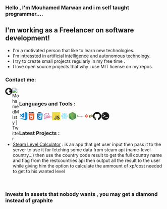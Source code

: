 

### Hello , I'm Mouhamed Marwan and i m self taught programmer....

## I'm working as a Freelancer on software development!
 - I'm a motivated person that like to learn new technologies.
 - I'm intressted in artificial intelligence and autonomous technology.
 - I try to create small projects regularly in my free time .
 - I love open source projects that why i use MIT license on my repos.

 ### Contact me: 

 [<img align="left" alt="mistydev.cf" width="22px" src="https://raw.githubusercontent.com/iconic/open-iconic/master/svg/globe.svg" />][url]
 [<img align="left" alt="MohamedMisty | Twitter" width="22px" src="https://cdn.jsdelivr.net/npm/simple-icons@v3/icons/twitter.svg" />][twitter]

 <br />

 ### Languages and Tools :
 
 [<img align="left" alt="Visual Studio Code" width="26px" src="https://raw.githubusercontent.com/github/explore/80688e429a7d4ef2fca1e82350fe8e3517d3494d/topics/visual-studio-code/visual-studio-code.png" />][website]
 [<img align="left" alt="HTML5" width="26px" src="https://raw.githubusercontent.com/github/explore/80688e429a7d4ef2fca1e82350fe8e3517d3494d/topics/html/html.png" />][website]
[<img align="left" alt="CSS3" width="26px" src="https://raw.githubusercontent.com/github/explore/80688e429a7d4ef2fca1e82350fe8e3517d3494d/topics/css/css.png" />][website]
[<img align="left" alt="Sass" width="26px" src="https://raw.githubusercontent.com/github/explore/80688e429a7d4ef2fca1e82350fe8e3517d3494d/topics/sass/sass.png" />][website]
[<img align="left" alt="JavaScript" width="26px" src="https://raw.githubusercontent.com/github/explore/80688e429a7d4ef2fca1e82350fe8e3517d3494d/topics/javascript/javascript.png" />][website]
[<img align="left" alt="React" width="26px" src="https://raw.githubusercontent.com/github/explore/80688e429a7d4ef2fca1e82350fe8e3517d3494d/topics/react/react.png" />][website]
[<img align="left" alt="Node.js" width="26px" src="https://raw.githubusercontent.com/github/explore/80688e429a7d4ef2fca1e82350fe8e3517d3494d/topics/nodejs/nodejs.png" />][website]
[<img align="left" alt="MongoDB" width="26px" src="https://raw.githubusercontent.com/github/explore/80688e429a7d4ef2fca1e82350fe8e3517d3494d/topics/mongodb/mongodb.png" />][website]
[<img align="left" alt="Git" width="26px" src="https://raw.githubusercontent.com/github/explore/80688e429a7d4ef2fca1e82350fe8e3517d3494d/topics/git/git.png" />][website]
[<img align="left" alt="GitHub" width="26px" src="https://raw.githubusercontent.com/github/explore/78df643247d429f6cc873026c0622819ad797942/topics/github/github.png" />][website]
[<img align="left" alt="Terminal" width="26px" src="https://raw.githubusercontent.com/github/explore/80688e429a7d4ef2fca1e82350fe8e3517d3494d/topics/terminal/terminal.png" />][website]


<br />
<br />

 ### Latest Projects :
 - [Steam Level Calculator](https://steamlevelcalculator.herokuapp.com/) : is an app that get user input then pass it to the server to use it for fetching some data from steam api (name-level-country...) then use the country code result to get the full country name and flag from the restcountries api then output all the result to the user while giving him the option to calculate the ammount of xp/cost needed to get to his wanted level

 <br />
 
### Invests in assets that nobody wants , you may get a diamond instead of graphite

[website]:https://github.com/Mistydz
[url]:https://mistydev.cf/
[twitter]:https://twitter.com/MohamedMisty
